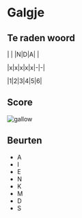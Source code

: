 # Galgje

## Te raden woord

| | |N|D|A| |

|x|x|x|x|x|-|-|

|1|2|3|4|5|6|

## Score
![gallow](./images/2.png)

## Beurten
* A 
* I
* E
* N
* K
* M
* D
* S